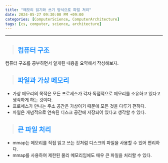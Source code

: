 ```yaml
---
title: "메모리 읽기와 쓰기 방식으로 파일 처리"
date: 2024-05-27 09:30:00 PM +09:00
categories: [ComputerScience, ComputerArchitecture]
tags: [cs, computer, science, architecture]
---
```

***

>## <span style='color:#1E90FF'>컴퓨터 구조</span>
컴퓨터 구조를 공부하면서 알게된 내용을 요약해서 작성해보자. <br>

>## <span style='color:#1E90FF'>파일과 가상 메모리</span>
- 가상 메모리의 목적은 모든 프로세스가 각자 독점적으로 메모리를 소유하고 있다고 생각하게 하는 것이다. <br>
- 프로세스가 만나는 주소 공간은 가상이기 때문에 모든 것을 다루기 편하다. <br>
- 파일은 개념적으로 연속된 디스크 공간에 저장되어 있다고 생각할 수 있다. <br>

>## <span style='color:#1E90FF'>큰 파일 처리</span>
- mmap는 메모리를 직접 읽고 쓰는 것처럼 디스크의 파일을 사용할 수 있어 편리하다. <br>
- mmap를 사용하여 제한된 물리 메모리임에도 매우 큰 파일을 처리할 수 있다. <br>